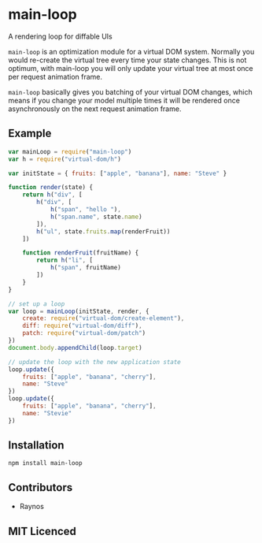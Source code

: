 # main-loop

<!--
    [![build status][1]][2]
    [![NPM version][3]][4]
    [![Coverage Status][5]][6]
    [![gemnasium Dependency Status][7]][8]
    [![Davis Dependency status][9]][10]
-->

<!-- [![browser support][11]][12] -->

A rendering loop for diffable UIs

`main-loop` is an optimization module for a virtual DOM system. Normally you would re-create the virtual tree every time your state changes. This is not optimum, with main-loop you will only update your virtual tree at most once per request animation frame.

`main-loop` basically gives you batching of your virtual DOM changes, which means if you change your model multiple times it will be rendered once asynchronously on the next request animation frame.

## Example

```js
var mainLoop = require("main-loop")
var h = require("virtual-dom/h")

var initState = { fruits: ["apple", "banana"], name: "Steve" }

function render(state) {
    return h("div", [
        h("div", [
            h("span", "hello "),
            h("span.name", state.name)
        ]),
        h("ul", state.fruits.map(renderFruit))
    ])

    function renderFruit(fruitName) {
        return h("li", [
            h("span", fruitName)
        ])
    }
}

// set up a loop
var loop = mainLoop(initState, render, {
    create: require("virtual-dom/create-element"),
    diff: require("virtual-dom/diff"),
    patch: require("virtual-dom/patch")
})
document.body.appendChild(loop.target)

// update the loop with the new application state
loop.update({
    fruits: ["apple", "banana", "cherry"],
    name: "Steve"
})
loop.update({
    fruits: ["apple", "banana", "cherry"],
    name: "Stevie"
})
```

## Installation

`npm install main-loop`

## Contributors

 - Raynos

## MIT Licenced

  [1]: https://secure.travis-ci.org/Raynos/main-loop.png
  [2]: https://travis-ci.org/Raynos/main-loop
  [3]: https://badge.fury.io/js/main-loop.png
  [4]: https://badge.fury.io/js/main-loop
  [5]: https://coveralls.io/repos/Raynos/main-loop/badge.png
  [6]: https://coveralls.io/r/Raynos/main-loop
  [7]: https://gemnasium.com/Raynos/main-loop.png
  [8]: https://gemnasium.com/Raynos/main-loop
  [9]: https://david-dm.org/Raynos/main-loop.png
  [10]: https://david-dm.org/Raynos/main-loop
  [11]: https://ci.testling.com/Raynos/main-loop.png
  [12]: https://ci.testling.com/Raynos/main-loop
